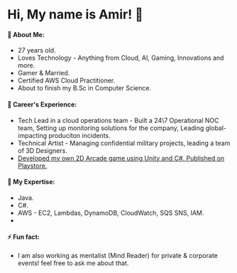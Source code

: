 # Hi, My name is Amir! 👋


#### 💬 About Me:
- 27 years old.
- Loves Technology - Anything from Cloud, AI, Gaming, Innovations and more.
- Gamer & Married.
- Certified AWS Cloud Practitioner.
- About to finish my B.Sc in Computer Science.

#### 💼 Career's Experience:
- Tech Lead in a cloud operations team - Built a 24\7 Operational NOC team, Setting up monitoring solutions for the company, Leading global-impacting produciton incidents.
- Technical Artist - Managing confidential military projects, leading a team of 3D Designers.
- [Developed my own 2D Arcade game using Unity and C#. Published on Playstore.](https://github.com/amirb401/Shit-Man---Android-Arcade-Game)

#### 🤔 My Expertise:
- Java.
- C#.
- AWS - EC2, Lambdas, DynamoDB, CloudWatch, SQS SNS, IAM.
- 

#### ⚡ Fun fact: 
- I am also working as mentalist (Mind Reader) for private & corporate events! feel free to ask me about that.


<!--
**amirb401/amirb401** is a ✨ _special_ ✨ repository because its `README.md` (this file) appears on your GitHub profile.

Here are some ideas to get you started:

- 🔭 I’m currently working on ...
- 🌱 I’m currently learning ...
- 👯 I’m looking to collaborate on ...
- 🤔 I’m looking for help with ...
- 💬 Ask me about ...
- 📫 How to reach me: ...
- 😄 Pronouns: ...
- ⚡ Fun fact: ...

-->
